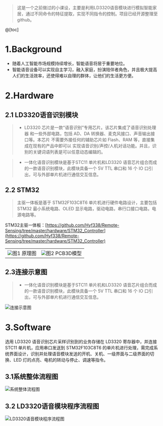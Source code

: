 >这是一个之前做过的小课设，主要是利用LD3320语音模块进行模拟智能家居，通过不同命令的特征提取，实现不同指令的控制。项目已经开源整理至github。

@[toc]
# 1.Background
- 随着人工智能市场规模持续增长，智能语音将居于重要地位。
- 智能语音设备可以实现自主学习，融入家庭，扮演陪伴者角色，并且极大提高人们的生活效率，还使得难以自理的群体，让他们的生活更方便。

# 2.Hardware
## 2.1 LD3320语音识别模块
>- LD3320 芯片是一款“语音识别”专用芯片。该芯片集成了语音识别处理器 和一些外部电路，包括 AD、DA 转换器、麦克风接口、声音输出接口等。本芯片 不需要外接任何的辅助芯片如 Flash、RAM 等，直接集成在现有的产品中即可以 实现语音识别/声控/人机对话功能。并且，识别的关键词语列表是可以任意动态编辑的。

>- 一体化语音识别模块是基于STC11 单片机和LD3320 语音芯片组合而成的一款语音识别模块，此模块具备一个 5V TTL 串口和 16 个 IO 口引出，可与外部单片机进行通信交互信息。



## 2.2 STM32
>主驱一体板是基于 STM32F103C8T6 单片机进行硬件电路设计，主要包括 STM32 最小系统电路、OLED 显示电路，驱动电路，串行口接口电路，电源电路等。

STM32主驱一体板：[https://github.com/Hyf338/Remote-Sensing/tree/master/hardware/STM32_Controller](https://github.com/Hyf338/Remote-Sensing/tree/master/hardware/STM32_Controller)

<table>
		<td ><center><img src="https://img-blog.csdnimg.cn/20200612214418154.png?x-oss-process=image/watermark,type_ZmFuZ3poZW5naGVpdGk,shadow_10,text_aHR0cHM6Ly9ibG9nLmNzZG4ubmV0L3dlaXhpbl80Mjg4MTQxOQ==,size_16,color_FFFFFF,t_70,size_16,color_FFFFFF,t_70"  >图1 原理图</center></td>
         <td ><center><img src="https://img-blog.csdnimg.cn/2020061221470184.png?x-oss-process=image/watermark,type_ZmFuZ3poZW5naGVpdGk,shadow_10,text_aHR0cHM6Ly9ibG9nLmNzZG4ubmV0L3dlaXhpbl80Mjg4MTQxOQ==,size_10,color_FFFFFF,t_70"  >图2 PCB3D模型</center></td>
</table>


## 2.3连接示意图
>- 一体化语音识别模块是基于STC11 单片机和LD3320 语音芯片组合而成的一款语音识别模块，此模块具备一个 5V TTL 串口和 16 个 IO 口引出，可与外部单片机进行通信交互信息。

![连接示意图](https://img-blog.csdnimg.cn/20200612222246160.png?x-oss-process=image/watermark,type_ZmFuZ3poZW5naGVpdGk,shadow_10,text_aHR0cHM6Ly9ibG9nLmNzZG4ubmV0L3dlaXhpbl80Mjg4MTQxOQ==,size_16,color_FFFFFF,t_70)

# 3.Software

选用 LD3320 语音识别芯片采样识别到的业务存储在 LD3320 寄存器中，并连接 STC11 单片机，应用串口发送到 STM32F103C8T6 的单片机进行处理，需完成系统界面设计，识别并处理语音模块发送的开机、关机、一级界面与二级界面的切换、LED 灯的点亮、电机的转动与停止、调速等指令。


## 3.1系统整体流程图
![系统整体流程图](https://img-blog.csdnimg.cn/20200616231244575.png?x-oss-process=image/watermark,type_ZmFuZ3poZW5naGVpdGk,shadow_10,text_aHR0cHM6Ly9ibG9nLmNzZG4ubmV0L3dlaXhpbl80Mjg4MTQxOQ==,size_16,color_FFFFFF,t_70)
## 3.2 LD3320语音模块程序流程图
![LD3320语音模块程序流程图](https://img-blog.csdnimg.cn/2020061623101864.png)

